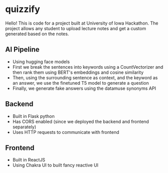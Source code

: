 # quizzify

Hello! This is code for a project built at University of Iowa Hackathon. The project allows any student to upload lecture notes and get a custom generated based on the notes.

## AI Pipeline
- Using hugging face models
- First we break the sentences into keywords using a CountVectorizer and then rank them using BERT's embeddings and cosine similarity
- Then, using the surrounding sentence as context, and the keyword as an answer, we use the finetuned T5 model to generate a question
- Finally, we generate fake answers using the datamuse synonyms API

## Backend
- Built in Flask python
- Has CORS enabled (since we deployed the backend and frontend separately)
- Uses HTTP requests to communicate with frontend

## Frontend
- Built in ReactJS
- Using Chakra UI to built fancy reactive UI
